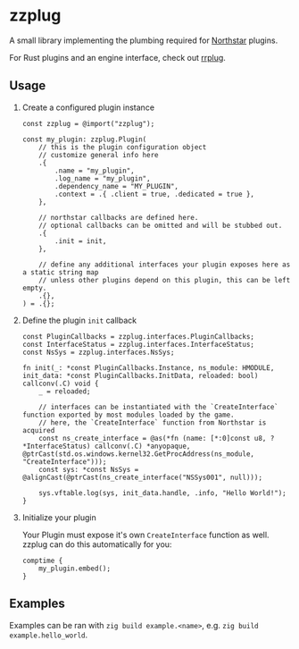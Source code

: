 # zzplug

A small library implementing the plumbing required for [Northstar](https://northstar.tf) plugins.

For Rust plugins and an engine interface, check out [rrplug](https://github.com/r2northstartools/rrplug).

## Usage

1. Create a configured plugin instance

	```zig
	const zzplug = @import("zzplug");
	
	const my_plugin: zzplug.Plugin(
		// this is the plugin configuration object
		// customize general info here
		.{
			.name = "my_plugin",
			.log_name = "my_plugin",
			.dependency_name = "MY_PLUGIN",
			.context = .{ .client = true, .dedicated = true },
		},

		// northstar callbacks are defined here.
		// optional callbacks can be omitted and will be stubbed out.
		.{
			.init = init,
		},

		// define any additional interfaces your plugin exposes here as a static string map
		// unless other plugins depend on this plugin, this can be left empty.
		.{},
	) = .{};
	```

2. Define the plugin `init` callback

	```zig
	const PluginCallbacks = zzplug.interfaces.PluginCallbacks;
	const InterfaceStatus = zzplug.interfaces.InterfaceStatus;
	const NsSys = zzplug.interfaces.NsSys;

	fn init(_: *const PluginCallbacks.Instance, ns_module: HMODULE, init_data: *const PluginCallbacks.InitData, reloaded: bool) callconv(.C) void {
		_ = reloaded;

		// interfaces can be instantiated with the `CreateInterface` function exported by most modules loaded by the game.
		// here, the `CreateInterface` function from Northstar is acquired
		const ns_create_interface = @as(*fn (name: [*:0]const u8, ?*InterfaceStatus) callconv(.C) *anyopaque, @ptrCast(std.os.windows.kernel32.GetProcAddress(ns_module, "CreateInterface")));
		const sys: *const NsSys = @alignCast(@ptrCast(ns_create_interface("NSSys001", null)));

		sys.vftable.log(sys, init_data.handle, .info, "Hello World!");
	}
	```

3. Initialize your plugin

	Your Plugin must expose it's own `CreateInterface` function as well. zzplug can do this automatically for you:

	```
	comptime {
		my_plugin.embed();
	}
	```

## Examples

Examples can be ran with `zig build example.<name>`, e.g. `zig build example.hello_world`.